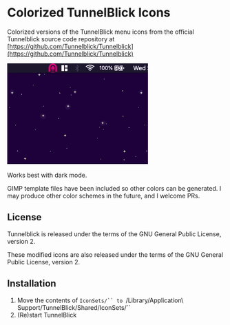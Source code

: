 # Colorized TunnelBlick Icons

Colorized versions of the TunnelBlick menu icons from the official Tunnelblick source code repository at [https://github.com/Tunnelblick/Tunnelblick](https://github.com/Tunnelblick/Tunnelblick)

![animated gif example of menu icons](./example.gif)

Works best with dark mode.

GIMP template files have been included so other colors can be generated. I may produce other color schemes in the future, and I welcome PRs.

## License

Tunnelblick is released under the terms of the GNU General Public License, version 2.

These modified icons are also released under the terms of the GNU General Public License, version 2. 

## Installation

1. Move the contents of `IconSets/`` to `/Library/Application\ Support/TunnelBlick/Shared/IconSets/``
2. (Re)start TunnelBlick